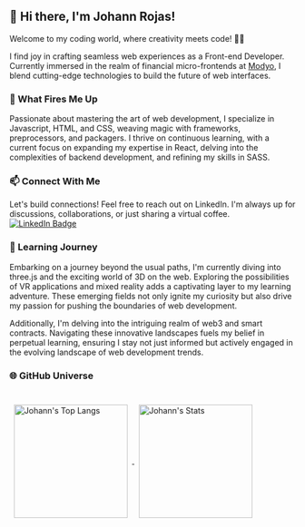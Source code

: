 ## 👋 Hi there, I'm Johann Rojas!

Welcome to my coding world, where creativity meets code! 👨‍💻

I find joy in crafting seamless web experiences as a Front-end Developer. Currently immersed in the realm of financial micro-frontends at [Modyo](https://www.modyo.com/), I blend cutting-edge technologies to build the future of web interfaces.

### 🚀 What Fires Me Up
Passionate about mastering the art of web development, I specialize in Javascript, HTML, and CSS, weaving magic with frameworks, preprocessors, and packagers. I thrive on continuous learning, with a current focus on expanding my expertise in React, delving into the complexities of backend development, and refining my skills in SASS.

### 📫 Connect With Me 

Let's build connections! Feel free to reach out on LinkedIn. I'm always up for discussions, collaborations, or just sharing a virtual coffee.
[![LinkedIn Badge](https://img.shields.io/badge/LinkedIn-Profile-informational?style=flat&logo=linkedin&logoColor=white&color=0D76A8)](https://www.linkedin.com/in/johannrp27/)


### 🌱 Learning Journey
Embarking on a journey beyond the usual paths, I'm currently diving into three.js and the exciting world of 3D on the web. Exploring the possibilities of VR applications and mixed reality adds a captivating layer to my learning adventure. These emerging fields not only ignite my curiosity but also drive my passion for pushing the boundaries of web development.

Additionally, I'm delving into the intriguing realm of web3 and smart contracts. Navigating these innovative landscapes fuels my belief in perpetual learning, ensuring I stay not just informed but actively engaged in the evolving landscape of web development trends.

### 🌐 GitHub Universe
<br>

<a href="https://github.com/johannrp27">
  <img align="center" style="margin:0.5rem; height:200px" src="https://github-readme-stats.vercel.app/api/top-langs/?username=johannrp27&theme=tokyonight&show_icons=true&hide_border=true&layout=compact" alt="Johann's Top Langs"/>
</a>


<a href="https://github.com/johannrp27">
  <img align="center" style="margin:0.5rem; height:200px" src="https://github-readme-stats.vercel.app/api?username=johannrp27&theme=tokyonight&show_icons=true&hide_border=true&count_private=true" alt="Johann's Stats"/>
</a>
